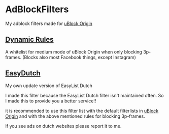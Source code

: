 # AdBlockFilters
My adblock filters made for [uBlock Origin](https://github.com/uBlockOrigin/uAssets)

## [Dynamic Rules](https://github.com/BPower0036/AdBlockFilters/blob/main/dynamic%20rules)
A whitelist for medium mode of uBlock Origin when only blocking 3p-frames. (Blocks also most Facebook things, except Instagram)

## [EasyDutch](https://github.com/BPower0036/AdBlockFilters/blob/main/easydutch)
My own update version of EasyList Dutch

I made this filter because the EasyList Dutch filter isn't maintained often.
So I made this to provide you a better service!!

it is recommended to use this filter list with the default filterlists in [uBlock Origin](https://github.com/uBlockOrigin/uAssets) and with the above mentioned rules for blocking 3p-frames.

If you see ads on dutch websites please report it to me.
